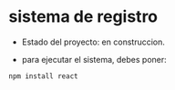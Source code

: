 <h1> sistema de registro </h1>

- Estado del proyecto: en construccion.

- para ejecutar el sistema, debes poner:

```npm install react```
